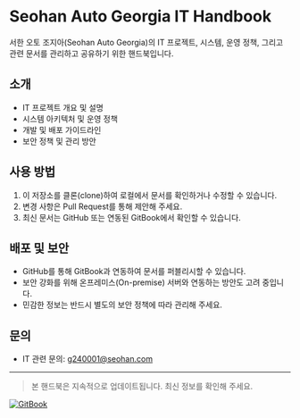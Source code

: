 # Seohan Auto Georgia IT Handbook

서한 오토 조지아(Seohan Auto Georgia)의 IT 프로젝트, 시스템, 운영 정책, 그리고 관련 문서를 관리하고 공유하기 위한 핸드북입니다.

## 소개

- IT 프로젝트 개요 및 설명
- 시스템 아키텍처 및 운영 정책
- 개발 및 배포 가이드라인
- 보안 정책 및 관리 방안

## 사용 방법

1. 이 저장소를 클론(clone)하여 로컬에서 문서를 확인하거나 수정할 수 있습니다.
2. 변경 사항은 Pull Request를 통해 제안해 주세요.
3. 최신 문서는 GitHub 또는 연동된 GitBook에서 확인할 수 있습니다.

## 배포 및 보안

- GitHub를 통해 GitBook과 연동하여 문서를 퍼블리시할 수 있습니다.
- 보안 강화를 위해 온프레미스(On-premise) 서버와 연동하는 방안도 고려 중입니다.
- 민감한 정보는 반드시 별도의 보안 정책에 따라 관리해 주세요.

## 문의

- IT 관련 문의: g240001@seohan.com 

---


> 본 핸드북은 지속적으로 업데이트됩니다. 최신 정보를 확인해 주세요.

[![GitBook](https://img.shields.io/static/v1?message=Documented%20on%20GitBook&logo=gitbook&logoColor=ffffff&label=%20&labelColor=5c5c5c&color=3F89A1)](https://www.gitbook.com/preview?utm_source=gitbook_readme_badge&utm_medium=organic&utm_campaign=preview_documentation&utm_content=link)